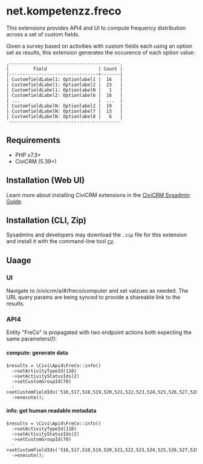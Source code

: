 # net.kompetenzz.freco

This extensions provides API4 and UI to compute frequency distribution across a set of custom fields. 

Given a survey based on activities with custom fields each using an option set as results, this extension generates the occurence of each option value:

```
,-----------------------------------------.
|         Field                   | Count |
|---------------------------------+-------|
| CustomfieldLabel1: Optionlabel1 |  16   |
| CustomfieldLabel1: Optionlabel2 |  23   |
| CustomfieldLabel1: OptionlabelN |   1   |
| CustomfieldLabel2: Optionlabel6 |  16   |
| ...                             |  ...  |
| CustomfieldLabelN: Optionlabel2 |  19   |
| CustomfieldLabelN: Optionlabel7 |  13   |
| CustomfieldLabelN: Optionlabel8 |   6   |
`-----------------------------------------´
```

## Requirements

* PHP v7.3+
* CiviCRM (5.39+)

## Installation (Web UI)

Learn more about installing CiviCRM extensions in the [CiviCRM Sysadmin Guide](https://docs.civicrm.org/sysadmin/en/latest/customize/extensions/).

## Installation (CLI, Zip)

Sysadmins and developers may download the `.zip` file for this extension and
install it with the command-line tool [cv](https://github.com/civicrm/cv).

## Uaage
### UI
Navigate to /civicrm/a/#/freco/computer and set valzues as needed. The URL query params are being synced to provide a shareable link to the results. 

### API4
Entity "FreCo" is propagated with two endpoint actions both expecting the same parameters(!):   

#### compute: generate data
```
$results = \Civi\Api4\FreCo::info()
  ->setActivityTypeId(110)
  ->setActivityStatusIds(2)
  ->setCustomGroupId(70)
  ->setCustomFieldIds('516,517,518,519,520,521,522,523,524,525,526,527,528,530,531,533,534,535,536,537,538')
  ->execute();
```

#### info: get human readable metadata
```
$results = \Civi\Api4\FreCo::info()
  ->setActivityTypeId(110)
  ->setActivityStatusIds(2)
  ->setCustomGroupId(70)
  ->setCustomFieldIds('516,517,518,519,520,521,522,523,524,525,526,527,528,530,531,533,534,535,536,537,538')
  ->execute();
```

